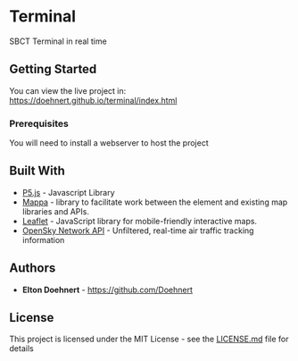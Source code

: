 # Terminal

SBCT Terminal in real time

## Getting Started

You can view the live project in: https://doehnert.github.io/terminal/index.html

### Prerequisites

You will need to install a webserver to host the project

## Built With

* [P5.js](https://p5js.org) - Javascript Library
* [Mappa](https://github.com/cvalenzuela/Mappa) - library to facilitate work between the <canvas> element and existing map libraries and APIs.
* [Leaflet](http://leafletjs.com/) - JavaScript library for mobile-friendly interactive maps. 
* [OpenSky Network API](https://opensky-network.org/apidoc/) - Unfiltered, real-time air traffic tracking information

## Authors

* **Elton Doehnert** - https://github.com/Doehnert

## License

This project is licensed under the MIT License - see the [LICENSE.md](LICENSE.md) file for details
